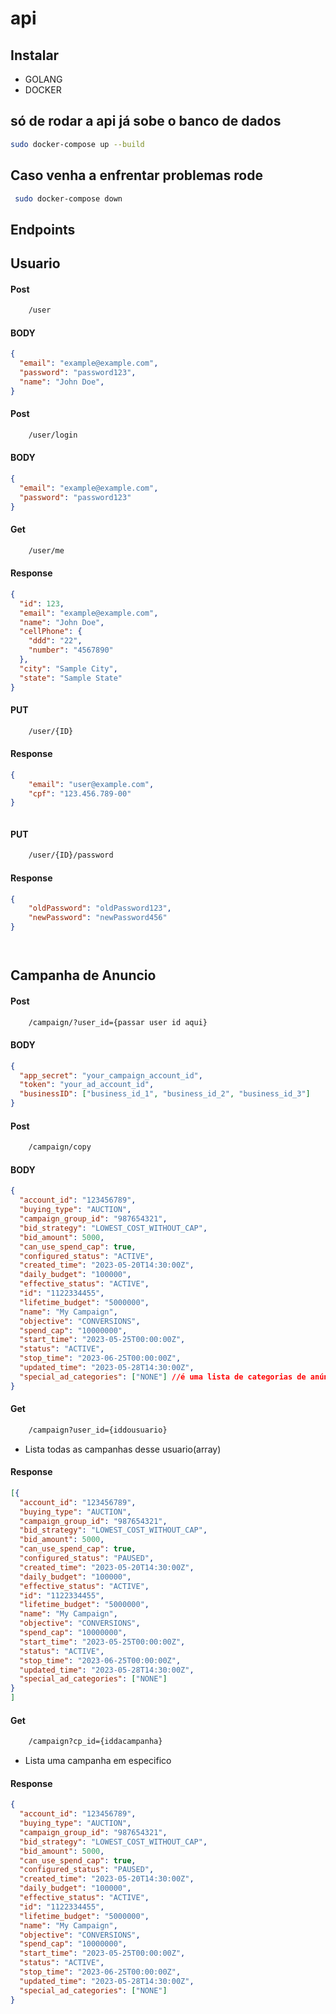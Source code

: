 # api


## Instalar

- GOLANG
- DOCKER

## só de rodar a api já sobe o banco de dados
```bash
sudo docker-compose up --build
```
## Caso venha a enfrentar problemas rode 

```bash
 sudo docker-compose down

```

## Endpoints

## Usuario

#### Post

```bash
    /user

```
#### BODY

```JSON
{
  "email": "example@example.com",
  "password": "password123",
  "name": "John Doe",
}

```
#### Post

```bash
    /user/login

```
#### BODY

```JSON
{
  "email": "example@example.com",
  "password": "password123"
}

```
#### Get

```bash
    /user/me

```
#### Response

```JSON
{
  "id": 123,
  "email": "example@example.com",
  "name": "John Doe",
  "cellPhone": {
    "ddd": "22",
    "number": "4567890"
  },
  "city": "Sample City",
  "state": "Sample State"
}


```

#### PUT

```bash
    /user/{ID}

```
#### Response

```JSON
{
    "email": "user@example.com",
    "cpf": "123.456.789-00"
}



```


#### PUT

```bash
    /user/{ID}/password

```
#### Response

```JSON
{
    "oldPassword": "oldPassword123",
    "newPassword": "newPassword456"
}




```


## Campanha de Anuncio

#### Post

```bash
    /campaign/?user_id={passar user id aqui}

```
#### BODY

```JSON
{
  "app_secret": "your_campaign_account_id",
  "token": "your_ad_account_id",
  "businessID": ["business_id_1", "business_id_2", "business_id_3"]
}


```
#### Post

```bash
    /campaign/copy

```
#### BODY

```JSON
{
  "account_id": "123456789",
  "buying_type": "AUCTION",
  "campaign_group_id": "987654321",
  "bid_strategy": "LOWEST_COST_WITHOUT_CAP",
  "bid_amount": 5000,
  "can_use_spend_cap": true,
  "configured_status": "ACTIVE",
  "created_time": "2023-05-20T14:30:00Z",
  "daily_budget": "100000",
  "effective_status": "ACTIVE",
  "id": "1122334455",
  "lifetime_budget": "5000000",
  "name": "My Campaign",
  "objective": "CONVERSIONS",
  "spend_cap": "10000000",
  "start_time": "2023-05-25T00:00:00Z",
  "status": "ACTIVE",
  "stop_time": "2023-06-25T00:00:00Z",
  "updated_time": "2023-05-28T14:30:00Z",
  "special_ad_categories": ["NONE"] //é uma lista de categorias de anúncios especiais associadas à campanha (por exemplo, NENHUMA).
}


```
#### Get

```bash
    /campaign?user_id={iddousuario}

```
- Lista todas as campanhas desse usuario(array)
#### Response

```JSON
[{
  "account_id": "123456789",
  "buying_type": "AUCTION",
  "campaign_group_id": "987654321",
  "bid_strategy": "LOWEST_COST_WITHOUT_CAP",
  "bid_amount": 5000,
  "can_use_spend_cap": true,
  "configured_status": "PAUSED",
  "created_time": "2023-05-20T14:30:00Z",
  "daily_budget": "100000",
  "effective_status": "ACTIVE",
  "id": "1122334455",
  "lifetime_budget": "5000000",
  "name": "My Campaign",
  "objective": "CONVERSIONS",
  "spend_cap": "10000000",
  "start_time": "2023-05-25T00:00:00Z",
  "status": "ACTIVE",
  "stop_time": "2023-06-25T00:00:00Z",
  "updated_time": "2023-05-28T14:30:00Z",
  "special_ad_categories": ["NONE"]
}
]

```


#### Get

```bash
    /campaign?cp_id={iddacampanha}

```
- Lista uma campanha em especifico
#### Response

```JSON
{
  "account_id": "123456789",
  "buying_type": "AUCTION",
  "campaign_group_id": "987654321",
  "bid_strategy": "LOWEST_COST_WITHOUT_CAP",
  "bid_amount": 5000,
  "can_use_spend_cap": true,
  "configured_status": "PAUSED",
  "created_time": "2023-05-20T14:30:00Z",
  "daily_budget": "100000",
  "effective_status": "ACTIVE",
  "id": "1122334455",
  "lifetime_budget": "5000000",
  "name": "My Campaign",
  "objective": "CONVERSIONS",
  "spend_cap": "10000000",
  "start_time": "2023-05-25T00:00:00Z",
  "status": "ACTIVE",
  "stop_time": "2023-06-25T00:00:00Z",
  "updated_time": "2023-05-28T14:30:00Z",
  "special_ad_categories": ["NONE"]
}



```


